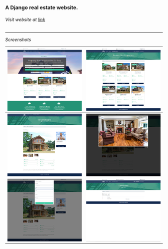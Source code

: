 ### A Django real estate website.
###### Visit website at [link](https://hbtre.herokuapp.com/home)

---
*Screenshots* 

![Screenshots](md-img/logout_home.png) | ![Screenshots](md-img/featured_listings.png) 
-------------------------- | --------------------------
![Screenshots](md-img/detail_feature_listings.png) | ![Screenshots](md-img/lightbox_detail_feature_listings.png)
![Screenshots](md-img/inquiry_detail_feature_listings.png) | ![Screenshots](md-img/user_inquiry_in_dashboard.png)


